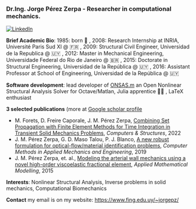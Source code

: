 ### Dr.Ing. Jorge Pérez Zerpa - Researcher in computational mechanics.

<a href="https://www.linkedin.com/in/jorgejmpz//" target="_blank"><img alt="LinkedIn" src="https://img.shields.io/badge/linkedin-%230077B5.svg?&style=for-the-badge&logo=linkedin&logoColor=white" /></a>

**Brief Academic Bio**: 1985: born 👶 , 2008: Research Internship at INRIA, Université Paris Sud XI @ 🇫🇷 , 2009: Structural Civil Engineer, Universidad de la Republica @ 🇺🇾 , 2012: Master in Mechanical Engineering, Universidade Federal do Rio de Janeiro @ 🇧🇷 , 2015: Doctorate in Structural Engineering, Universidad de la República @ 🇺🇾 , 2016: Assistant Professor at School of Engineering, Universidad de la República @ 🇺🇾

**Software development**: lead developer of [ONSAS.m](https://github.com/ONSAS/ONSAS.m/) an Open Nonlinear Structural Analysis Solver for Octave/Matlan, Julia apprentice 👨‍🎓 , LaTeX enthusiast

**3 selected publications** (more at [Google scholar profile](https://scholar.google.com.uy/citations?user=Qb476KIAAAAJ&hl=en)
 - M. Forets, D. Freire Caporale, J. M. Pérez Zerpa, [Combining Set Propagation with Finite Element Methods for Time Integration in Transient Solid Mechanics Problems](https://www.sciencedirect.com/science/article/abs/pii/S0045794921002212), _Computers & Structures_, 2022
 - J. M. Pérez Zerpa, G. D. Maso Talou, P. J. Blanco, [A new robust formulation for optical-flow/material identification problems](https://www.sciencedirect.com/science/article/abs/pii/S0045782519302099), _Computer Methods in Applied Mechanics and Engineering_, 2019
 - J. M. Pérez Zerpa, et. al., [Modeling the arterial wall mechanics using a novel high-order viscoelastic fractional element](https://www.sciencedirect.com/science/article/pii/S0307904X15002577), _Applied Mathematical Modelling_, 2015

**Interests**:  Nonlinear Structural Analysis, Inverse problems in solid mechanics, Computational Biomechanics

**Contact** my email is on my website:  https://www.fing.edu.uy/~jorgepz/


